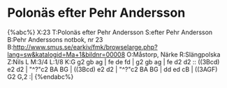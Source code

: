 # Polonäs efter Pehr Andersson

{%abc%}
X:23
T:Polonäs efter Pehr Andersson
S:efter Pehr Andersson
B:Pehr Anderssons notbok, nr 23
B:http://www.smus.se/earkiv/fmk/browselarge.php?lang=sw&katalogid=Ma+1&bildnr=00008
O:Måstorp, Närke
R:Slängpolska
Z:Nils L
M:3/4
L:1/8
K:G
g2 gb ag | fe de fd | g2 gb ag | fe d2 d2 ::
((3Bcd) e2 d2 | "^?"c2 BA BG | ((3Bcd) e2 d2 | "^?"c2 BA BG |
dd ed cB | ((3AGF) G2 G,2 :|
{%endabc%}
